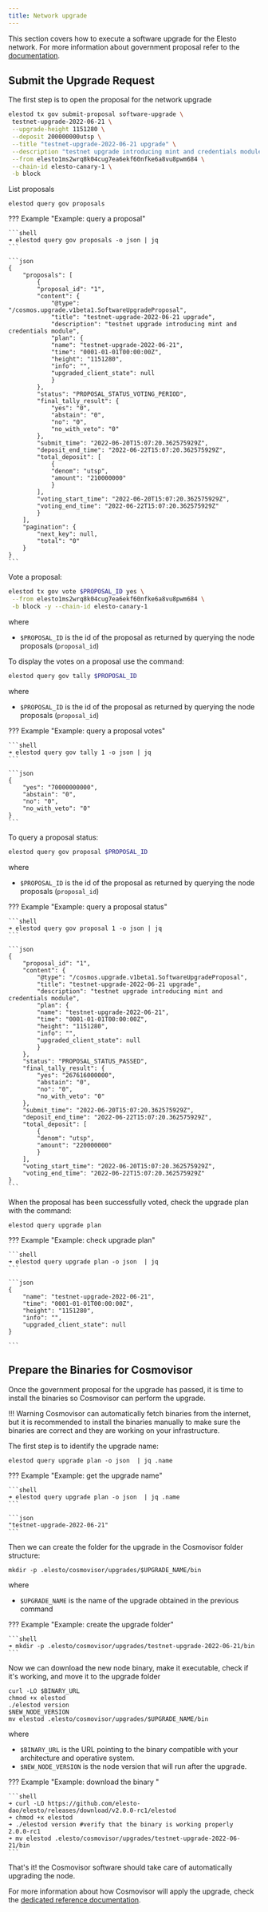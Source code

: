 ```yaml
---
title: Network upgrade
---
```


This section covers how to execute a software upgrade for the Elesto network. For more information about government proposal refer to the [documentation](https://docs.cosmos.network/master/modules/gov/01_concepts.html).



## Submit the Upgrade Request

The first step is to open the proposal for the network upgrade

```sh
elestod tx gov submit-proposal software-upgrade \
 testnet-upgrade-2022-06-21 \
 --upgrade-height 1151280 \
 --deposit 200000000utsp \
 --title "testnet-upgrade-2022-06-21 upgrade" \
 --description "testnet upgrade introducing mint and credentials module" \
 --from elesto1ms2wrq8k04cug7ea6ekf60nfke6a8vu8pwm684 \
 --chain-id elesto-canary-1 \
 -b block
```

List proposals 

```
elestod query gov proposals
```

??? Example "Example: query a proposal"

    ```shell
    ➜ elestod query gov proposals -o json | jq
    ```

    ```json
    {
        "proposals": [
            {
            "proposal_id": "1",
            "content": {
                "@type": "/cosmos.upgrade.v1beta1.SoftwareUpgradeProposal",
                "title": "testnet-upgrade-2022-06-21 upgrade",
                "description": "testnet upgrade introducing mint and credentials module",
                "plan": {
                "name": "testnet-upgrade-2022-06-21",
                "time": "0001-01-01T00:00:00Z",
                "height": "1151280",
                "info": "",
                "upgraded_client_state": null
                }
            },
            "status": "PROPOSAL_STATUS_VOTING_PERIOD",
            "final_tally_result": {
                "yes": "0",
                "abstain": "0",
                "no": "0",
                "no_with_veto": "0"
            },
            "submit_time": "2022-06-20T15:07:20.362575929Z",
            "deposit_end_time": "2022-06-22T15:07:20.362575929Z",
            "total_deposit": [
                {
                "denom": "utsp",
                "amount": "210000000"
                }
            ],
            "voting_start_time": "2022-06-20T15:07:20.362575929Z",
            "voting_end_time": "2022-06-22T15:07:20.362575929Z"
            }
        ],
        "pagination": {
            "next_key": null,
            "total": "0"
        }
    }
    ```

Vote a proposal:

```sh
elestod tx gov vote $PROPOSAL_ID yes \
 --from elesto1ms2wrq8k04cug7ea6ekf60nfke6a8vu8pwm684 \
 -b block -y --chain-id elesto-canary-1
```

where

- `$PROPOSAL_ID` is the id of the proposal as returned by querying the node proposals (`proposal_id`) 

To display the votes on a proposal use the command:

```sh
elestod query gov tally $PROPOSAL_ID
```

where

- `$PROPOSAL_ID` is the id of the proposal as returned by querying the node proposals (`proposal_id`) 

??? Example "Example: query a proposal votes"

    ```shell
    ➜ elestod query gov tally 1 -o json | jq
    ```

    ```json
    {
        "yes": "70000000000",
        "abstain": "0",
        "no": "0",
        "no_with_veto": "0"
    }
    ```


To query a proposal status:

```sh
elestod query gov proposal $PROPOSAL_ID
```

where

- `$PROPOSAL_ID` is the id of the proposal as returned by querying the node proposals (`proposal_id`) 


??? Example "Example: query a proposal status"

    ```shell
    ➜ elestod query gov proposal 1 -o json | jq
    ```

    ```json
    {
        "proposal_id": "1",
        "content": {
            "@type": "/cosmos.upgrade.v1beta1.SoftwareUpgradeProposal",
            "title": "testnet-upgrade-2022-06-21 upgrade",
            "description": "testnet upgrade introducing mint and credentials module",
            "plan": {
            "name": "testnet-upgrade-2022-06-21",
            "time": "0001-01-01T00:00:00Z",
            "height": "1151280",
            "info": "",
            "upgraded_client_state": null
            }
        },
        "status": "PROPOSAL_STATUS_PASSED",
        "final_tally_result": {
            "yes": "267616000000",
            "abstain": "0",
            "no": "0",
            "no_with_veto": "0"
        },
        "submit_time": "2022-06-20T15:07:20.362575929Z",
        "deposit_end_time": "2022-06-22T15:07:20.362575929Z",
        "total_deposit": [
            {
            "denom": "utsp",
            "amount": "220000000"
            }
        ],
        "voting_start_time": "2022-06-20T15:07:20.362575929Z",
        "voting_end_time": "2022-06-22T15:07:20.362575929Z"
    }
    ```

When the proposal has been successfully voted, check the upgrade plan with the command:

```
elestod query upgrade plan
```

??? Example "Example: check upgrade plan"

    ```shell
    ➜ elestod query upgrade plan -o json  | jq
    ```

    ```json
    {
        "name": "testnet-upgrade-2022-06-21",
        "time": "0001-01-01T00:00:00Z",
        "height": "1151280",
        "info": "",
        "upgraded_client_state": null
    }

    ```


## Prepare the Binaries for Cosmovisor

Once the government proposal for the upgrade has passed, it is time to install the binaries so Cosmovisor can perform the upgrade.

!!! Warning
    Cosmovisor can automatically fetch binaries from the internet, but it is recommended to install the binaries manually to make sure the binaries are correct and they are working on your infrastructure.


The first step is to identify the upgrade name:

```
elestod query upgrade plan -o json  | jq .name
```

??? Example "Example: get the upgrade name"

    ```shell
    ➜ elestod query upgrade plan -o json  | jq .name
    ```

    ```json
    "testnet-upgrade-2022-06-21"
    ```


Then we can create the folder for the upgrade in the Cosmovisor folder structure:

```
mkdir -p .elesto/cosmovisor/upgrades/$UPGRADE_NAME/bin
```

where 

- `$UPGRADE_NAME` is the name of the upgrade obtained in the previous command

??? Example "Example: create the upgrade folder"

    ```shell
    ➜ mkdir -p .elesto/cosmovisor/upgrades/testnet-upgrade-2022-06-21/bin
    ```

Now we can download the new node binary, make it executable, check if it's working, and move it to the upgrade folder


```
curl -LO $BINARY_URL
chmod +x elestod
./elestod version
$NEW_NODE_VERSION
mv elestod .elesto/cosmovisor/upgrades/$UPGRADE_NAME/bin
```

where 

- `$BINARY_URL` is the URL pointing to the binary compatible with your architecture and operative system.
- `$NEW_NODE_VERSION` is the node version that will run after the upgrade.
  
??? Example "Example: download the binary "

    ```shell
    ➜ curl -LO https://github.com/elesto-dao/elesto/releases/download/v2.0.0-rc1/elestod
    ➜ chmod +x elestod
    ➜ ./elestod version #verify that the binary is working properly
    2.0.0-rc1
    ➜ mv elestod .elesto/cosmovisor/upgrades/testnet-upgrade-2022-06-21/bin
    ```

That's it! the Cosmovisor software should take care of automatically upgrading the node.

For more information about how Cosmovisor will apply the upgrade, check the [dedicated reference documentation](https://docs.cosmos.network/master/run-node/cosmovisor.html#detecting-upgrades).